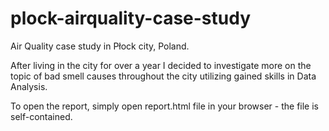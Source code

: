 # plock-airquality-case-study
Air Quality case study in Płock city, Poland.

After living in the city for over a year I decided to investigate more on the topic of bad smell causes throughout the city utilizing gained skills in Data Analysis.

To open the report, simply open report.html file in your browser - the file is self-contained.
